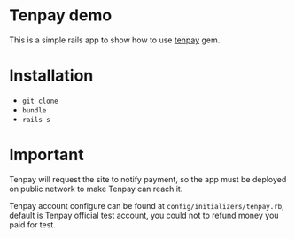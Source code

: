 Tenpay demo
========

This is a simple rails app to show how to use [tenpay](https://github.com/jasl/tenpay) gem.

# Installation

- ```git clone```
- ```bundle```
- ```rails s```

# Important

Tenpay will request the site to notify payment,
so the app must be deployed on public network to make Tenpay can reach it.

Tenpay account configure can be found at ```config/initializers/tenpay.rb```,
default is Tenpay official test account, you could not to refund money you paid for test.
